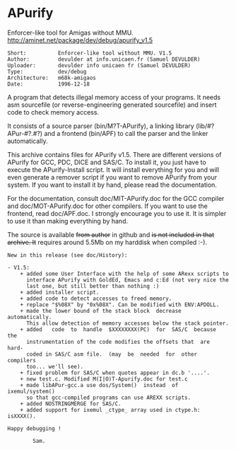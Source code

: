 # APurify
Enforcer-like tool for Amigas without MMU.
http://aminet.net/package/dev/debug/apurify_v1.5

```
Short:          Enforcer-like tool without MMU. V1.5
Author:	        devulder at info.unicaen.fr (Samuel DEVULDER)
Uploader:	    devulder info unicaen fr (Samuel DEVULDER)
Type:	        dev/debug
Architecture:	m68k-amigaos
Date:	        1996-12-18
```

A program that detects illegal memory access of your programs. It needs asm sourcefile (or reverse-engineering generated sourcefile) and insert code to check memory access.

It consists  of  a  source  parser  (bin/M?T-APurify),  a  linking  library (lib/#?APur-#?.#?) and a frontend (bin/APF) to  call  the  parser  and  the linker automatically.

This archive contains files for APurify v1.5. There are different  versions of APurify for GCC, PDC, DICE and SAS/C. To install it, you  just  have  to execute the APurify-Install script. It will install everything for you	and will even generate a remover script if you want to remove APurify from your system. If you want to install it by hand, please read the documentation.

For the documentation, consult doc/MIT-APurify.doc for the GCC compiler and doc/MOT-APurify.doc for other compilers. If you want to use  the  frontend, read doc/APF.doc. I strongly encourage you to use it. It is simpler to	use it than making everything by hand.

The source is available ~~from author~~ in github and ~~is not included in that archive. It~~  requires around 5.5Mb on my harddisk when compiled :-).

```
New in this release (see doc/History):

- V1.5:
	+ added some User Interface with the help of some ARexx scripts to
	  interface APurify with GoldEd, Emacs and c:Ed (not very nice the
	  last one, but still better than nothing :)
	+ added installer script.
	+ added code to detect accesses to freed memory.
	+ replace "$%08X" by "0x%08X". Can be modified with ENV:APDOLL.
	+ made the lower bound of the stack block  decrease  automatically.
	  This allow detection of memory accesses below the stack pointer.
	+ added   code	to  handle  $XXXXXXXX(PC)  for  SAS/C  because  the
	  instrumentation of the code modifies the offsets that  are  hard-
	  coded in SAS/C asm file.  (may  be  needed  for  other  compilers
	  too... we'll see).
	+ fixed problem for SAS/C when quotes appear in dc.b '....'.
	+ new test.c. Modified M(I|O)T-Apurify.doc for test.c
	+ made libAPur-gcc.a use dos/System()  instead  of  ixemul/system()
	  so that gcc-compiled programs can use AREXX scripts.
	+ added NOSTRINGMERGE for SAS/C.
	+ added support for ixemul _ctype_ array used in ctype.h: isXXXX().

Happy debugging !

		Sam.
```
